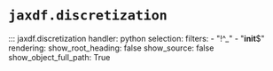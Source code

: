 # `jaxdf.discretization`

::: jaxdf.discretization
    handler: python
    selection:
        filters:
            - "!^_"
            - "__init__$"
    rendering:
        show_root_heading: false
        show_source: false
        show_object_full_path: True